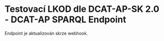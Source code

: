 # Testovací LKOD dle DCAT-AP-SK 2.0 - DCAT-AP SPARQL Endpoint
Endpoint je aktualizován skrze webhook.
